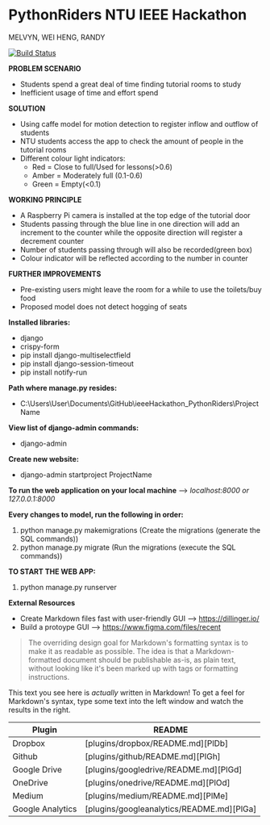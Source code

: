 # PythonRiders NTU IEEE Hackathon 
MELVYN, WEI HENG, RANDY

[![Build Status](https://travis-ci.org/joemccann/dillinger.svg?branch=master)](https://travis-ci.org/joemccann/dillinger)

**PROBLEM SCENARIO**
- Students spend a great deal of time finding tutorial rooms to study
- Inefficient usage of time and effort spend

**SOLUTION**
- Using caffe model for motion detection to register inflow and outflow of students
- NTU students access the app to check the amount of people in the tutorial rooms
- Different colour light indicators:
  - Red = Close to full/Used for lessons(>0.6)
  - Amber = Moderately full (0.1-0.6)
  - Green = Empty(<0.1)

**WORKING PRINCIPLE**
- A Raspberry Pi camera is installed at the top edge of the tutorial door
- Students passing through the blue line in one direction will add an increment to the counter while the opposite direction will register a decrement counter
- Number of students passing through will also be recorded(green box)
- Colour indicator will be reflected according to the number in counter

**FURTHER IMPROVEMENTS**
- Pre-existing users might leave the room for a while to use the toilets/buy food
- Proposed model does not detect hogging of seats



**Installed libraries:**

  - django
  - crispy-form
  - pip install django-multiselectfield
  - pip install django-session-timeout
  - pip install notify-run

**Path where manage.py resides:**
  - C:\Users\User\Documents\GitHub\ieeeHackathon_PythonRiders\ProjectName

**View list of django-admin commands:**
  - django-admin

**Create new website:**
  - django-admin startproject ProjectName

**To run the web application on your local machine** -->    *localhost:8000 or 127.0.0.1:8000*

**Every changes to model, run the following in order:**
1)	python manage.py makemigrations	(Create the migrations (generate the SQL commands))
2)	python manage.py migrate	(Run the migrations (execute the SQL commands))


**TO START THE WEB APP:**
1)	python manage.py  runserver


**External Resources**
  - Create Markdown files fast with user-friendly GUI --> https://dillinger.io/
  - Build a protoype GUI --> https://www.figma.com/files/recent


> The overriding design goal for Markdown's
> formatting syntax is to make it as readable
> as possible. The idea is that a
> Markdown-formatted document should be
> publishable as-is, as plain text, without
> looking like it's been marked up with tags
> or formatting instructions.

This text you see here is *actually* written in Markdown! To get a feel for Markdown's syntax, type some text into the left window and watch the results in the right.


| Plugin | README |
| ------ | ------ |
| Dropbox | [plugins/dropbox/README.md][PlDb] |
| Github | [plugins/github/README.md][PlGh] |
| Google Drive | [plugins/googledrive/README.md][PlGd] |
| OneDrive | [plugins/onedrive/README.md][PlOd] |
| Medium | [plugins/medium/README.md][PlMe] |
| Google Analytics | [plugins/googleanalytics/README.md][PlGa] |

